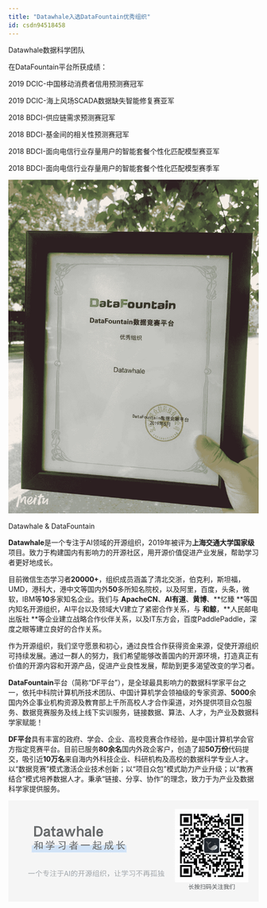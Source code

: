 ```yaml
---
title: "Datawhale入选DataFountain优秀组织"
id: csdn94518458
---
```


Datawhale数据科学团队

在DataFountain平台所获成绩：

2019 DCIC-中国移动消费者信用预测赛冠军

2019 DCIC-海上风场SCADA数据缺失智能修复赛亚军

2018 BDCI-供应链需求预测赛冠军

2018 BDCI-基金间的相关性预测赛冠军

2018 BDCI-面向电信行业存量用户的智能套餐个性化匹配模型赛亚军

2018 BDCI-面向电信行业存量用户的智能套餐个性化匹配模型赛季军

![640?wx_fmt=png](../img/2a644b26866610b2f73c5d4b0b96e286.png)

Datawhale & DataFountain

**Datawhale**是一个专注于AI领域的开源组织，2019年被评为**上海交通大学国家级**项目。致力于构建国内有影响力的开源社区，用开源价值促进产业发展，帮助学习者更好地成长。

目前微信生态学习者**20000+**，组织成员涵盖了清北交浙，伯克利，斯坦福，UMD，港科大，港中文等国内外**50**多所知名院校，以及阿里，百度，头条，微软，IBM等**10**多家知名企业。我们与 **ApacheCN**、**AI有道**、**黄博**、**忆臻 **等国内知名开源组织，AI平台以及领域大V建立了紧密合作关系，与 **和鲸**，**人民邮电出版社 **等企业建立战略合作伙伴关系，以及IT东方会，百度PaddlePaddle，深度之眼等建立良好的合作关系。

作为开源组织，我们坚守愿景和初心，通过良性合作获得资金来源，促使开源组织可持续发展。通过一群人的努力，我们希望能够改善国内的开源环境，打造真正有价值的开源内容和开源产品，促进产业良性发展，帮助到更多渴望改变的学习者。

**DataFountain**平台（简称“DF平台”），是全球最具影响力的数据科学家平台之一，依托中科院计算机所技术团队、中国计算机学会领袖级的专家资源、**5000**余国内外企事业机构资源及教育部上千所高校人才合作渠道，对外提供项目众包服务、数据竞赛服务及线上线下实训服务，链接数据、算法、人才，为产业及数据科学家赋能！

**DF平台**具有丰富的政府、学会、企业、高校竞赛合作经验，是中国计算机学会官方指定竞赛平台。目前已服务**80余名**国内外政企客户，创造了超**50万份**代码提交，吸引近**10万名**来自海内外科技企业、科研机构及高校的数据科学专业人才。以“数据竞赛”模式激活企业技术创新；以“项目众包”模式助力产业升级；以“教赛结合”模式培养数据人才。秉承“链接、分享、协作”的理念，致力于为产业及数据科学家提供服务。

![640?wx_fmt=png](../img/57086fd0c4d210178b296bbf80c3fc82.png)